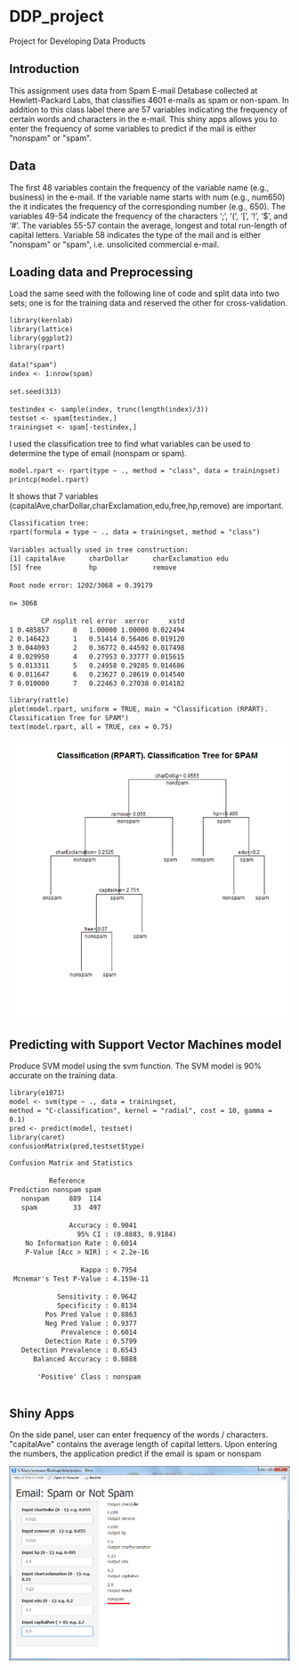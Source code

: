 # DDP_project
Project for Developing Data Products

## Introduction
This assignment uses data from Spam E-mail Detabase collected at Hewlett-Packard Labs, that classifies 4601 e-mails as spam or non-spam. In addition to this class label there are 57 variables indicating the frequency of certain words and characters in the e-mail.
This shiny apps allows you to enter the frequency of some variables to predict if the mail is either "nonspam" or "spam".

## Data
The first 48 variables contain the frequency of the variable name (e.g., business) in the e-mail. If the variable name starts with num (e.g., num650) the it indicates the frequency of the corresponding number (e.g., 650). The variables 49-54 indicate the frequency of the characters ‘;’, ‘(’, ‘[’, ‘!’, ‘\$’, and ‘\#’. The variables 55-57 contain the average, longest and total run-length of capital letters. Variable 58 indicates the type of the mail and is either "nonspam" or "spam", i.e. unsolicited commercial e-mail.

## Loading data and Preprocessing
Load the same seed with the following line of code and split data into two sets; one is for the training data and reserved the other for cross-validation. 

```
library(kernlab)
library(lattice)
library(ggplot2)
library(rpart)

data("spam")
index <- 1:nrow(spam)

set.seed(313)

testindex <- sample(index, trunc(length(index)/3))
testset <- spam[testindex,]
trainingset <- spam[-testindex,]
```
I used the classification tree to find what variables can be used to determine the type of email (nonspam or spam).

```
model.rpart <- rpart(type ~ ., method = "class", data = trainingset)
printcp(model.rpart)
```

It shows that 7 variables (capitalAve,charDollar,charExclamation,edu,free,hp,remove) are important.


```
Classification tree:
rpart(formula = type ~ ., data = trainingset, method = "class")

Variables actually used in tree construction:
[1] capitalAve      charDollar      charExclamation edu            
[5] free            hp              remove         

Root node error: 1202/3068 = 0.39179

n= 3068 

        CP nsplit rel error  xerror     xstd
1 0.485857      0   1.00000 1.00000 0.022494
2 0.146423      1   0.51414 0.56406 0.019120
3 0.044093      2   0.36772 0.44592 0.017498
4 0.029950      4   0.27953 0.33777 0.015615
5 0.013311      5   0.24958 0.29285 0.014686
6 0.011647      6   0.23627 0.28619 0.014540
7 0.010000      7   0.22463 0.27038 0.014182
```

```
library(rattle)
plot(model.rpart, uniform = TRUE, main = "Classification (RPART). Classification Tree for SPAM")
text(model.rpart, all = TRUE, cex = 0.75)

```

![Classification Tree for SPAM](figure/ClassTree.png) 

## Predicting with Support Vector Machines model

Produce SVM model using the svm function. The SVM model is 90% accurate on the training data.

```
library(e1071)
model <- svm(type ~ ., data = trainingset, 
method = "C-classification", kernel = "radial", cost = 10, gamma = 0.1)
pred <- predict(model, testset)
library(caret)
confusionMatrix(pred,testset$type)
```
```
Confusion Matrix and Statistics

          Reference
Prediction nonspam spam
   nonspam     889  114
   spam         33  497
                                          
               Accuracy : 0.9041          
                 95% CI : (0.8883, 0.9184)
    No Information Rate : 0.6014          
    P-Value [Acc > NIR] : < 2.2e-16       
                                          
                  Kappa : 0.7954          
 Mcnemar's Test P-Value : 4.159e-11       
                                          
            Sensitivity : 0.9642          
            Specificity : 0.8134          
         Pos Pred Value : 0.8863          
         Neg Pred Value : 0.9377          
             Prevalence : 0.6014          
         Detection Rate : 0.5799          
   Detection Prevalence : 0.6543          
      Balanced Accuracy : 0.8888          
                                          
       'Positive' Class : nonspam         
                                   
```
## Shiny Apps
On the side panel, user can enter frequency of the words / characters. "capitalAve" contains the average length of capital letters.
Upon entering the numbers, the application predict if the email is spam or nonspam

![Screenshot of Shiny Apps](figure/screenshot.png) 
